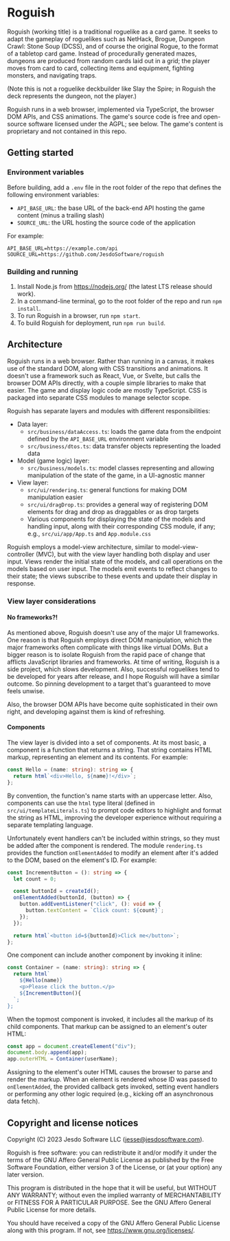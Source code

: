 # Roguish

Roguish (working title) is a traditional roguelike as a card game. It seeks to adapt the gameplay of roguelikes such as NetHack, Brogue, Dungeon Crawl: Stone Soup (DCSS), and of course the original Rogue, to the format of a tabletop card game. Instead of procedurally generated mazes, dungeons are produced from random cards laid out in a grid; the player moves from card to card, collecting items and equipment, fighting monsters, and navigating traps.

(Note this is not a roguelike deckbuilder like Slay the Spire; in Roguish the deck represents the dungeon, not the player.)

Roguish runs in a web browser, implemented via TypeScript, the browser DOM APIs, and CSS animations. The game's source code is free and open-source software licensed under the AGPL; see below. The game's content is proprietary and not contained in this repo.

## Getting started

### Environment variables

Before building, add a `.env` file in the root folder of the repo that defines the following environment variables:

- `API_BASE_URL`: the base URL of the back-end API hosting the game content (minus a trailing slash)
- `SOURCE_URL`: the URL hosting the source code of the application

For example:

```
API_BASE_URL=https://example.com/api
SOURCE_URL=https://github.com/JesdoSoftware/roguish
```

### Building and running

1. Install Node.js from https://nodejs.org/ (the latest LTS release should work).
2. In a command-line terminal, go to the root folder of the repo and run `npm install`.
3. To run Roguish in a browser, run `npm start`.
4. To build Roguish for deployment, run `npm run build`.

## Architecture

Roguish runs in a web browser. Rather than running in a canvas, it makes use of the standard DOM, along with CSS transitions and animations. It doesn't use a framework such as React, Vue, or Svelte, but calls the browser DOM APIs directly, with a couple simple libraries to make that easier. The game and display logic code are mostly TypeScript. CSS is packaged into separate CSS modules to manage selector scope.

Roguish has separate layers and modules with different responsibilities:

- Data layer:
  - `src/business/dataAccess.ts`: loads the game data from the endpoint defined by the `API_BASE_URL` environment variable
  - `src/business/dtos.ts`: data transfer objects representing the loaded data
- Model (game logic) layer:
  - `src/business/models.ts`: model classes representing and allowing manipulation of the state of the game, in a UI-agnostic manner
- View layer:
  - `src/ui/rendering.ts`: general functions for making DOM manipulation easier
  - `src/ui/dragDrop.ts`: provides a general way of registering DOM elements for drag and drop as draggables or as drop targets
  - Various components for displaying the state of the models and handling input, along with their corresponding CSS module, if any; e.g., `src/ui/app/App.ts` and `App.module.css`

Roguish employs a model-view architecture, similar to model-view-controller (MVC), but with the view layer handling both display and user input. Views render the initial state of the models, and call operations on the models based on user input. The models emit events to reflect changes to their state; the views subscribe to these events and update their display in response.

### View layer considerations

#### No frameworks?!

As mentioned above, Roguish doesn't use any of the major UI frameworks. One reason is that Roguish employs direct DOM manipulation, which the major frameworks often complicate with things like virtual DOMs. But a bigger reason is to isolate Roguish from the rapid pace of change that afflicts JavaScript libraries and frameworks. At time of writing, Roguish is a side project, which slows development. Also, successful roguelikes tend to be developed for years after release, and I hope Roguish will have a similar outcome. So pinning development to a target that's guaranteed to move feels unwise.

Also, the browser DOM APIs have become quite sophisticated in their own right, and developing against them is kind of refreshing.

#### Components

The view layer is divided into a set of components. At its most basic, a component is a function that returns a string. That string contains HTML markup, representing an element and its contents. For example:

```typescript
const Hello = (name: string): string => {
  return html`<div>Hello, ${name}!</div>`;
};
```

By convention, the function's name starts with an uppercase letter. Also, components can use the `html` type literal (defined in `src/ui/templateLiterals.ts`) to prompt code editors to highlight and format the string as HTML, improving the developer experience without requiring a separate templating language.

Unfortunately event handlers can't be included within strings, so they must be added after the component is rendered. The module `rendering.ts` provides the function `onElementAdded` to modify an element after it's added to the DOM, based on the element's ID. For example:

```typescript
const IncrementButton = (): string => {
  let count = 0;

  const buttonId = createId();
  onElementAdded(buttonId, (button) => {
    button.addEventListener("click", (): void => {
      button.textContent = `Click count: ${count}`;
    });
  });

  return html`<button id=${buttonId}>Click me</button>`;
};
```

One component can include another component by invoking it inline:

```typescript
const Container = (name: string): string => {
  return html`
    ${Hello(name)}
    <p>Please click the button.</p>
    ${IncrementButton(){
  `;
};
```

When the topmost component is invoked, it includes all the markup of its child components. That markup can be assigned to an element's outer HTML:

```typescript
const app = document.createElement("div");
document.body.append(app);
app.outerHTML = Container(userName);
```

Assigning to the element's outer HTML causes the browser to parse and render the markup. When an element is rendered whose ID was passed to `onElementAdded`, the provided callback gets invoked, setting event handlers or performing any other logic required (e.g., kicking off an asynchronous data fetch).

## Copyright and license notices

Copyright (C) 2023 Jesdo Software LLC (jesse@jesdosoftware.com).

Roguish is free software: you can redistribute it and/or modify it under the terms of the GNU Affero General Public License as published by the Free Software Foundation, either version 3 of the License, or (at your option) any later version.

This program is distributed in the hope that it will be useful, but WITHOUT ANY WARRANTY; without even the implied warranty of MERCHANTABILITY or FITNESS FOR A PARTICULAR PURPOSE. See the GNU Affero General Public License for more details.

You should have received a copy of the GNU Affero General Public License along with this program. If not, see https://www.gnu.org/licenses/.
